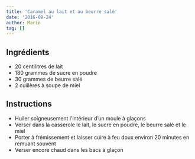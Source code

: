 ```yaml
---
title: 'Caramel au lait et au beurre salé'
date: '2016-09-24'
author: Marin
tag: []
---
```

## Ingrédients
- 20 centilitres de lait
- 180 grammes de sucre en poudre
- 30 grammes de beurre salé
- 2 cuillères à soupe de miel

## Instructions
- Huiler soigneusement l’intérieur d’un moule à glaçons
- Verser dans la casserole le lait, le sucre en poudre, le beurre salé et le miel
- Porter à frémissement et laisser cuire à feu doux environ 20 minutes en remuant souvent
- Verser encore chaud dans les bacs à glaçon

